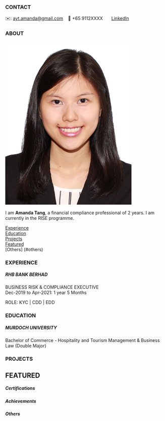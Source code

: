 <!-- CONTACT Section Starts -->
### CONTACT

<!-- Add your details -->
✉️: ayt.amanda@gmail.com 
&nbsp;&nbsp; 📲 +65 9112XXXX
&nbsp;&nbsp;&nbsp;&nbsp;&nbsp; [LinkedIn](https://www.linkedin.com/in/aayt) 
<!-- CONTACT Section Ends -->

<!-- ABOUT Section Starts -->
### ABOUT
<!-- Add link to your picture -->

![alt text](https://raw.githubusercontent.com/amandaayt/RISE-Git/main/Picture/IMG_9322%20online.jpg)

<!-- Add your details -->

I am __Amanda Tang__, a financial compliance professional of 2 years. I am currently in the RISE programme.


<!-- Add link to the sections -->
[Experience](#experience) <br>
[Education](#education) <br>
[Projects](#projects) <br>
[Featured](#featured) <br> 
[Others] (#others) <br>

<!-- ABOUT Section Ends -->

<!-- EXPERIENCE Section Starts -->
### EXPERIENCE
<!-- Add your details -->
##### RHB BANK BERHAD
BUSINESS RISK & COMPLIANCE EXECUTIVE <br>
Dec-2019 to Apr-2021: 1 year 5 Months

ROLE: KYC | CDD | EDD

<!-- EXPERIENCE Section Ends -->

<!-- EDUCATION Section Starts -->
### EDUCATION
<!-- Add your details -->
##### MURDOCH UNIVERSITY
Bachelor of Commerce - Hospitality and Tourism Management & Business Law (Double Major)

<!-- EDUCATION Section Ends -->

<!-- PROJECTS Section Starts -->
### PROJECTS
<!-- Add your details -->

<!-- Add your details -->

<!-- PROJECTS Section Ends -->

<!-- FEATURED Section Starts -->
## FEATURED
<!-- Add your details -->
##### Certifications


##### Achievements

<!-- FEATURED Section Ends -->

##### Others
